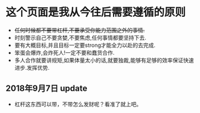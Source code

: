 # 这个页面是我从今往后需要遵循的原则
* ~~任何时候都不要带杠杆,不要承受你能力范围之外的事情.~~
* 时刻警示自己不要贪婪,不要焦虑,任何事情都要坚持下去.
* 要有大概目标,并且目标一定要strong才能全力以赴的去完成.
* 笨蛋会爆炸,会炸死人!一定不要和蠢货合作.
* 多人合作就要讲规矩,如果体量太小的话,就要独裁,能够有足够的效率保证快速进步.发挥优势.
## 2018年9月7日 update
* 杠杆这东西可以带，不带怎么发财呢？看准了就上吧。
